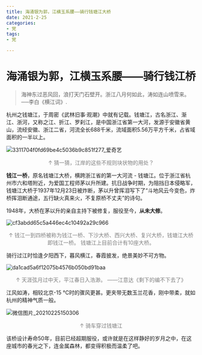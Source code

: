 ```yaml
---
title: 海涌银为郭，江横玉系腰——骑行钱塘江大桥
date: 2021-2-25
categories:
- 党
tags:
- 党

---
```


# 海涌银为郭，江横玉系腰——骑行钱江桥



> 海神东过恶风回，浪打天门石壁开。浙江八月何如此，涛如连山喷雪来。                 ──李白《横江词》.

杭州之钱塘江，于周密《武林旧事·观潮》中就有记载。钱塘江，古名浙江、渐江、浙河，又称之江、折江、罗刹江，是中国浙江省第一大河，发源于安徽省黄山，流经安徽、浙江二省，河流全长688千米，流域面积5.56万平方千米，占省域面积的一半以上。

![3311704f0fd69be4c5036b9c851f277_爱奇艺](https://gitee.com/DF-Master/yidapicbed/raw/master/markdown/20210225145606.jpg)

<center><font color="gray">↑  猜一猜，江岸的这些不规则块状物的用处？</font></center>

**钱江一桥**，原名钱塘江大桥，横跨浙江省的第一大河流 - 钱塘江。位于浙江省杭州市六和塔附近，为爱国工程师茅以升所建。抗日战争时期，为阻挡日本侵略军，钱塘江大桥于1937年12月23日被炸断，茅以升曾挥泪写下了“斗地风云今变色，炸桥挥泪断通途，五行缺火真来火，不复原桥不丈夫”的诗句。

1948年，大桥在茅以升的亲自主持下被修复，服役至今，**从未大修**。

![cf3abdd65c5a446ec4c10492a29c966](https://gitee.com/DF-Master/yidapicbed/raw/master/markdown/20210225145233.jpg)

<center><font color="gray">↑  钱江一到四桥被称为钱江一桥、下沙大桥、西兴大桥、复兴大桥，钱塘江大桥即钱江一桥。 钱塘江上目前合计有10座大桥。</font></center>

骑行过江时恰逢夕阳西下，暮风横江，春霞披发，绝景美妙不可方物。

![da1cad5a6f12075b4576b050bd91baa](https://gitee.com/DF-Master/yidapicbed/raw/master/markdown/20210225150134.jpeg)

<center><font color="gray">↑  天涯弦月过中天，平江春日入浩渺。  ——江意达《剩下的编不下去了》</font></center>

江风如涛，相较北京-15 °C时的骤风更甚。更夹带无数玉兰花香，刚中带柔，就如杭州的精神气质一般。

![微信图片_20210225150306](https://gitee.com/DF-Master/yidapicbed/raw/master/markdown/20210225150312.jpg)

<center><font color="gray">↑  骑车穿过钱塘江</font></center>

该桥设计寿命50年，目前已经超期服役，或许就是在这样静好的岁月之中，在这座城市的春光之下，连金属森林，都变得积极而温柔了吧。